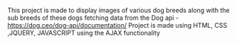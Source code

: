 This project is made to display images of various dog breeds along with the sub breeds of these dogs fetching data from the Dog api - https://dog.ceo/dog-api/documentation/
Project is made using HTML, CSS ,JQUERY, JAVASCRIPT using the AJAX functionality


